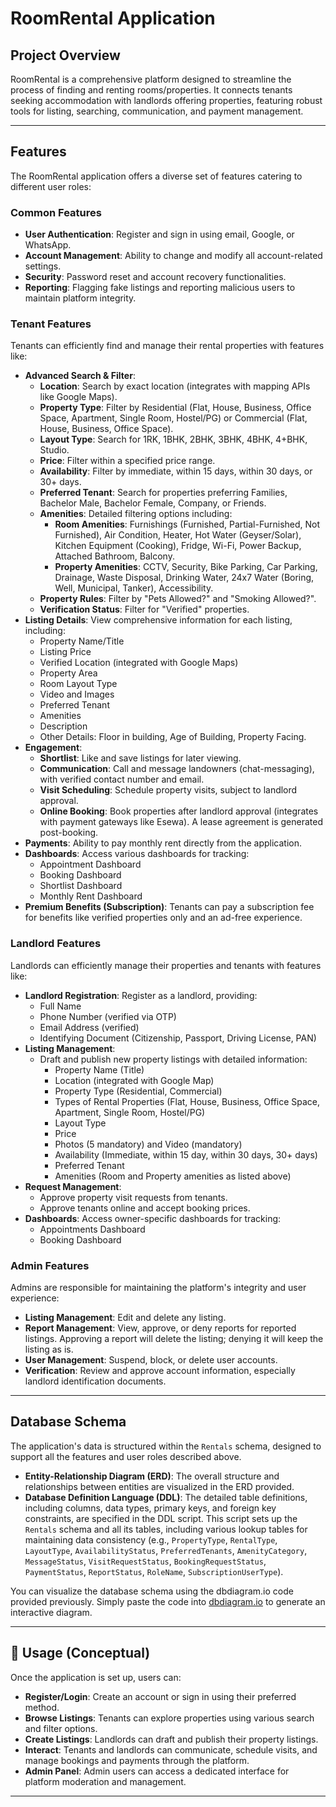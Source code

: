 # RoomRental Application

## Project Overview

RoomRental is a comprehensive platform designed to streamline the process of finding and renting rooms/properties. It connects tenants seeking accommodation with landlords offering properties, featuring robust tools for listing, searching, communication, and payment management.

---

## Features

The RoomRental application offers a diverse set of features catering to different user roles:

### Common Features

* **User Authentication**: Register and sign in using email, Google, or WhatsApp.
* **Account Management**: Ability to change and modify all account-related settings.
* **Security**: Password reset and account recovery functionalities.
* **Reporting**: Flagging fake listings and reporting malicious users to maintain platform integrity.

### Tenant Features

Tenants can efficiently find and manage their rental properties with features like:

* **Advanced Search & Filter**:
    * **Location**: Search by exact location (integrates with mapping APIs like Google Maps).
    * **Property Type**: Filter by Residential (Flat, House, Business, Office Space, Apartment, Single Room, Hostel/PG) or Commercial (Flat, House, Business, Office Space).
    * **Layout Type**: Search for 1RK, 1BHK, 2BHK, 3BHK, 4BHK, 4+BHK, Studio.
    * **Price**: Filter within a specified price range.
    * **Availability**: Filter by immediate, within 15 days, within 30 days, or 30+ days.
    * **Preferred Tenant**: Search for properties preferring Families, Bachelor Male, Bachelor Female, Company, or Friends.
    * **Amenities**: Detailed filtering options including:
        * **Room Amenities**: Furnishings (Furnished, Partial-Furnished, Not Furnished), Air Condition, Heater, Hot Water (Geyser/Solar), Kitchen Equipment (Cooking), Fridge, Wi-Fi, Power Backup, Attached Bathroom, Balcony.
        * **Property Amenities**: CCTV, Security, Bike Parking, Car Parking, Drainage, Waste Disposal, Drinking Water, 24x7 Water (Boring, Well, Municipal, Tanker), Accessibility.
    * **Property Rules**: Filter by "Pets Allowed?" and "Smoking Allowed?".
    * **Verification Status**: Filter for "Verified" properties.
* **Listing Details**: View comprehensive information for each listing, including:
    * Property Name/Title
    * Listing Price
    * Verified Location (integrated with Google Maps)
    * Property Area
    * Room Layout Type
    * Video and Images
    * Preferred Tenant
    * Amenities
    * Description
    * Other Details: Floor in building, Age of Building, Property Facing.
* **Engagement**:
    * **Shortlist**: Like and save listings for later viewing.
    * **Communication**: Call and message landowners (chat-messaging), with verified contact number and email.
    * **Visit Scheduling**: Schedule property visits, subject to landlord approval.
    * **Online Booking**: Book properties after landlord approval (integrates with payment gateways like Esewa). A lease agreement is generated post-booking.
* **Payments**: Ability to pay monthly rent directly from the application.
* **Dashboards**: Access various dashboards for tracking:
    * Appointment Dashboard
    * Booking Dashboard
    * Shortlist Dashboard
    * Monthly Rent Dashboard
* **Premium Benefits (Subscription)**: Tenants can pay a subscription fee for benefits like verified properties only and an ad-free experience.

### Landlord Features

Landlords can efficiently manage their properties and tenants with features like:

* **Landlord Registration**: Register as a landlord, providing:
    * Full Name
    * Phone Number (verified via OTP)
    * Email Address (verified)
    * Identifying Document (Citizenship, Passport, Driving License, PAN)
* **Listing Management**:
    * Draft and publish new property listings with detailed information:
        * Property Name (Title)
        * Location (integrated with Google Map)
        * Property Type (Residential, Commercial)
        * Types of Rental Properties (Flat, House, Business, Office Space, Apartment, Single Room, Hostel/PG)
        * Layout Type
        * Price
        * Photos (5 mandatory) and Video (mandatory)
        * Availability (Immediate, within 15 day, within 30 days, 30+ days)
        * Preferred Tenant
        * Amenities (Room and Property amenities as listed above)
* **Request Management**:
    * Approve property visit requests from tenants.
    * Approve tenants online and accept booking prices.
* **Dashboards**: Access owner-specific dashboards for tracking:
    * Appointments Dashboard
    * Booking Dashboard

### Admin Features

Admins are responsible for maintaining the platform's integrity and user experience:

* **Listing Management**: Edit and delete any listing.
* **Report Management**: View, approve, or deny reports for reported listings. Approving a report will delete the listing; denying it will keep the listing as is.
* **User Management**: Suspend, block, or delete user accounts.
* **Verification**: Review and approve account information, especially landlord identification documents.

---

## Database Schema

The application's data is structured within the `Rentals` schema, designed to support all the features and user roles described above.

* **Entity-Relationship Diagram (ERD)**: The overall structure and relationships between entities are visualized in the ERD provided.
* **Database Definition Language (DDL)**: The detailed table definitions, including columns, data types, primary keys, and foreign key constraints, are specified in the DDL script. This script sets up the `Rentals` schema and all its tables, including various lookup tables for maintaining data consistency (e.g., `PropertyType`, `RentalType`, `LayoutType`, `AvailabilityStatus`, `PreferredTenants`, `AmenityCategory`, `MessageStatus`, `VisitRequestStatus`, `BookingRequestStatus`, `PaymentStatus`, `ReportStatus`, `RoleName`, `SubscriptionUserType`).

You can visualize the database schema using the dbdiagram.io code provided previously. Simply paste the code into [dbdiagram.io](https://dbdiagram.io/home) to generate an interactive diagram.

---

## 🚀 Usage (Conceptual)

Once the application is set up, users can:

* **Register/Login**: Create an account or sign in using their preferred method.
* **Browse Listings**: Tenants can explore properties using various search and filter options.
* **Create Listings**: Landlords can draft and publish their property listings.
* **Interact**: Tenants and landlords can communicate, schedule visits, and manage bookings and payments through the platform.
* **Admin Panel**: Admin users can access a dedicated interface for platform moderation and management.

---
